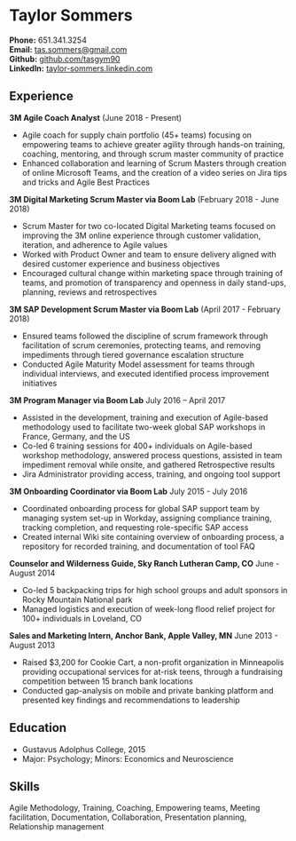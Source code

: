 # Taylor Sommers

**Phone:** 651.341.3254  
**Email:** <tas.sommers@gmail.com>  
**Github:** [github.com/tasgym90](https://github.com/tasgym90)  
**LinkedIn:** [taylor-sommers.linkedin.com](https://www.linkedin.com/in/taylor-sommers-376645a5/)


## Experience

**3M Agile Coach Analyst** (June 2018 - Present)
* Agile coach for supply chain portfolio (45+ teams) focusing on empowering teams to achieve greater agility through hands-on training, coaching, mentoring, and through scrum master community of practice 
* Enhanced collaboration and learning of Scrum Masters through creation of online Microsoft Teams, and the creation of a video series on Jira tips and tricks and Agile Best Practices 

**3M Digital Marketing Scrum Master via Boom Lab** (February 2018 - June 2018)

* Scrum Master for two co-located Digital Marketing teams focused on improving the 3M online experience
through customer validation, iteration, and adherence to Agile values
* Worked with Product Owner and team to ensure delivery aligned with desired customer experience and
business objectives
* Encouraged cultural change within marketing space through training of teams, and promotion of
transparency and openness in daily stand-ups, planning, reviews and retrospectives

**3M SAP Development Scrum Master via Boom Lab** (April 2017 - February 2018)

* Ensured teams followed the discipline of scrum framework through facilitation of scrum ceremonies,
protecting teams, and removing impediments through tiered governance escalation structure
* Conducted Agile Maturity Model assessment for teams through individual interviews, and executed
identified process improvement initiatives

**3M Program Manager via Boom Lab** July 2016 – April 2017

* Assisted in the development, training and execution of Agile-based methodology used to facilitate two-week
global SAP workshops in France, Germany, and the US
* Co-led 6 training sessions for 400+ individuals on Agile-based workshop methodology, answered process
questions, assisted in team impediment removal while onsite, and gathered Retrospective results
* Jira Administrator providing access, training, and ongoing tool support 


**3M Onboarding Coordinator via Boom Lab** July 2015 - July 2016

* Coordinated onboarding process for global SAP support team by managing system set-up in Workday,
assigning compliance training, tracking completion, and requesting role-specific SAP access
* Created internal Wiki site containing overview of onboarding process, a repository for recorded training,
and documentation of tool FAQ

**Counselor and Wilderness Guide, Sky Ranch Lutheran Camp, CO** June - August 2014

* Co-led 5 backpacking trips for high school groups and adult sponsors in Rocky Mountain National park 
* Managed logistics and execution of week-long flood relief project for 100+ individuals in Loveland, CO

**Sales and Marketing Intern, Anchor Bank, Apple Valley, MN** June 2013 - August 2013

* Raised $3,200 for Cookie Cart, a non-profit organization in Minneapolis providing occupational services
for at-risk teens, through a fundraising competition between 15 branch bank locations
* Conducted gap-analysis on mobile and private banking platform and presented key findings and
recommendations to leadership

## Education 
* Gustavus Adolphus College, 2015
* Major: Psychology; Minors: Economics and Neuroscience

## Skills
Agile Methodology, Training, Coaching, Empowering teams, Meeting facilitation, Documentation, Collaboration, Presentation planning, Relationship management
